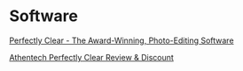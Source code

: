 # Software

[Perfectly Clear - The Award-Winning, Photo-Editing Software](https://eyeq.photos/perfectlyclear)

[Athentech Perfectly Clear Review & Discount](https://www.kenrockwell.com/tech/athentech/perfectly-clear.htm)